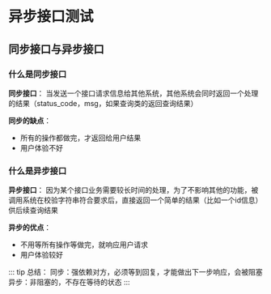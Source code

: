 # 异步接口测试

## 同步接口与异步接口

### 什么是同步接口

**同步接口**：
当发送一个接口请求信息给其他系统，其他系统会同时返回一个处理的结果（status_code，msg，如果查询类的返回查询结果）

**同步的缺点**：
+ 所有的操作都做完，才返回给用户结果
+ 用户体验不好

### 什么是异步接口

**异步接口**：
因为某个接口业务需要较长时间的处理，为了不影响其他的功能，被调用系统在校验字符串符合要求后，直接返回一个简单的结果（比如一个id信息）供后续查询结果

**异步的优点**：
+ 不用等所有操作等做完，就响应用户请求
+ 用户体验较好

::: tip 总结：
同步：强依赖对方，必须等到回复，才能做出下一步响应，会被阻塞
异步：非阻塞的，不存在等待的状态
:::

## 